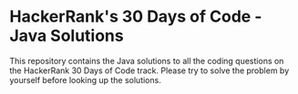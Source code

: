 # HackerRank's 30 Days of Code - Java Solutions

This repository contains the Java solutions to all the coding questions on the HackerRank 30 Days of Code track. Please try to
solve the problem by yourself before looking up the solutions.
